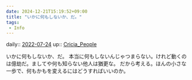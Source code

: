```yaml
---
date: 2024-12-21T15:19:52+09:00
title: "いかに何もしないか、だ。"
tags:
 - Info
---
```


daily:: [2022-07-24](Daily_Note/2022-07-24.md)
up:: [Cricia_People](../Bar/Novel/Nacaria/Cricia_People.md)

いかに何もしないか、だ。
本当に何もしないんじゃつまらない。けれど動くのは億劫だ。ましてや何も知らない他人は猶更な。
だから考える。ほんの小さな一歩で、何もかもを変えるにはどうすればいいのか。